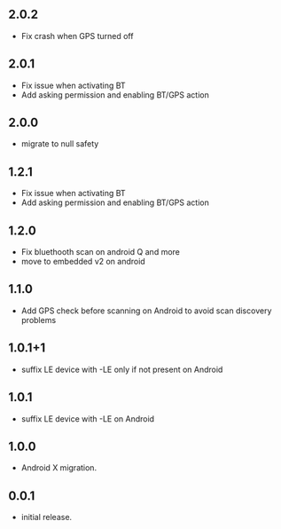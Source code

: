 ## 2.0.2

* Fix crash when GPS turned off

## 2.0.1

* Fix issue when activating BT
* Add asking permission and enabling BT/GPS action

## 2.0.0

* migrate to null safety

## 1.2.1

* Fix issue when activating BT
* Add asking permission and enabling BT/GPS action

## 1.2.0

* Fix bluethooth scan on android Q and more
* move to embedded v2 on android

## 1.1.0

* Add GPS check before scanning on Android to avoid scan discovery problems

## 1.0.1+1

* suffix LE device with -LE only if not present on Android 

## 1.0.1

* suffix LE device with -LE on Android 

## 1.0.0

* Android X migration.

## 0.0.1

* initial release.
